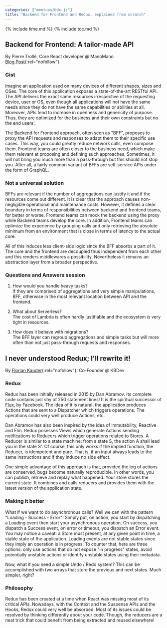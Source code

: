 ```yaml
---
categories: ["meetups/bdx-js"]
title: "Backend for Frontend and Redux, explained from scratch"
---
```


{% include time.md %}
{% include toc.md %}

## Backend for Frontend: A tailor-made API
By Pierre Trollé, Core React developer @ ManoMano  
[Blog Post](https://blog.octo.com/les-indispensables-dun-projet-frontend-un-backend-for-frontend-une-api-sur-mesure/){:rel="nofollow"}

### Gist

Imagine an application used on many devices of different shapes, sizes and OSes. The core of this application exposes a
state-of-the-art RESTful API. The API delivers the exact same resources irrespective of the requesting device, user or
OS, even though all applications will not have the same needs since they do not have the same capabilities or abilities
at all. Moreover, APIs tend to increase in openness and genericity of purpose. Thus, they are optimized for the business
and their own constraints but no the end users'.

The Backend for Frontend approach, often seen as "BFF", proposes to proxy the API requests and responses to adapt them
to their specific use cases. This way, you could greatly reduce network calls, even compose them. Frontend teams are
often closer to the business need, which make them relevant at proposing and defining such approaches. Sometimes, it
will not bring you much more than a pass-through but this should not stop you. After all, a fairly common variant of
BFFs are self-service APIs under the form of GraphQL.

### Not a universal solution

BFFs are relevant if the number of aggregations can justify it and if the resources come out different. It is clear that
the approach causes non-negligible operational and maintenance costs. However, it defines a clear boundary in terms of
responsibilities between backend and frontend teams, for better or worse. Frontend teams can mock the backend using the
proxy while Backend teams develop the core. In addition, Frontend teams can optimize the experience by grouping calls
and only retrieving the absolute minimum from an environment that is close in terms of latency to the actual core.

All of this induces less client-side logic since the BFF absorbs a part of it. The core and the frontend are decoupled
thus independent from each other and this renders middlewares a possibility. Nevertheless it remains an abstraction
layer from a broader perspective.

### Questions and Answers session

1. How would you handle heavy tasks?  
If they are comprised of aggregations and very simple manipulations, BFF, otherwise in the most relevant location
between API and the frontend.

1. What about Serverless?  
The cost of Lambda is often hardly justifiable and the ecosystem is very tight in resources.

1. How does it behave with migrations?  
The BFF layer can regroup aggregations and simple tasks but will more often than not just pass-through requests and
responses.

## I never understood Redux; I'll rewrite it!
By [Florian Kauder](https://twitter.com/aamulumi){:rel="nofollow"}, Co-Founder @ KBDev  

### Redux

Redux has been initially released in 2015 by Dan Abramov. Its complete code contains just shy of 250 statement lines! It
is the spiritual successor of [Flux](https://facebook.github.io/flux/), by Facebook. The idea of it is natural: the
application produces Actions that are sent to a Dispatcher which triggers operations. The operations could very well
produce Actions, etc.

Dan Abramov has also been inspired by the idea of immutability, Reactive and Elm. Redux posesses Views which generate
Actions sending notifications to Reducers which trigger operations related to Stores. A Reducer is similar to a state
machine: from a state S, the action A shall lead you in the state S'. Of course, this only works if the implied
function, the Reducer, is idempotent and pure. That is, if an input always leads to the same instructions and if they
induce no side effect.

One simple advantage of this approach is that, provided the log of actions are conserved, bugs become naturally
reproducible. In other words, you can publish, retrieve and replay what happened. Your store stores the current state.
It combines and calls reducers and provides them with the latest version of the application state.

### Making it better

What if we want to do asynchronous calls? Well we can with the pattern "Loading - Success - Error"! Simply put, on
action, you start by dispatching a Loading event then start your asynchronous operation. On success, you dispatch a
Success event, on error or timeout, you dispatch an Error event. You may notice a caveat: a Store must present, at any
given point in time, a stable state of the application. Loading events are not stable states since they imply an
operation is in progress. To counter that, here are three options: only use actions that do not expose "in progress"
states, avoid potentially unstable actions or identify unstable states using their metadata.

Now, what if you need a simple Undo / Redo system? This can be accomplished with two arrays that store the previous and
next states. Much simpler, right?

### Philosophy

Redux has been created at a time when React was missing most of its critical APIs. Nowadays, with the Context and the
Suspense APIs and the Hooks, Redux could very well be absorbed. Most of its issues could be resolved by thinking
differently about your code. Though, the reducers are a neat trick that could benefit from being extracted and reused
elsewhere!
